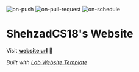 
  ![on-push](../../actions/workflows/on-push.yaml/badge.svg)
  ![on-pull-request](../../actions/workflows/on-pull-request.yaml/badge.svg)
  ![on-schedule](../../actions/workflows/on-schedule.yaml/badge.svg)

  # ShehzadCS18's Website

  Visit **[website url](#)** 🚀

  _Built with [Lab Website Template](https://greene-lab.gitbook.io/lab-website-template-docs)_
